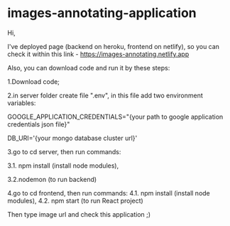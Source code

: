 # images-annotating-application

Hi,

I've deployed page (backend on heroku, frontend on netlify), so you can check it within this link - https://images-annotating.netlify.app

Also, you can download code and run it by these steps:

1.Download code;

2.in server folder create file ".env", in this file add two environment variables:

GOOGLE_APPLICATION_CREDENTIALS="{your path to google application credentials json file}"

DB_URI='{your mongo database cluster url}'

3.go to cd server, then run commands: 

3.1. npm install (install node modules), 

3.2.nodemon (to run backend) 

4.go to cd frontend, then run commands: 4.1. npm install (install node modules), 4.2. npm start (to run React project) 

Then type image url and check this application ;)






